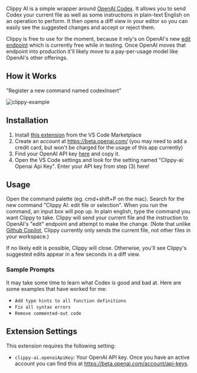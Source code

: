 Clippy AI is a simple wrapper around [OpenAI Codex](https://openai.com/blog/openai-codex/). It allows you to send Codex your current file as well as some instructions in plain-text English on an operation to perform. It then opens a diff view in your editor so you can easily see the suggested changes and accept or reject them.

Clippy is free to use for the moment, because it rely's on OpenAI's new [edit endpoint](https://openai.com/blog/gpt-3-edit-insert/) which is currently free while in testing. Once OpenAI moves that endpoint into production it'll likely move to a pay-per-usage model like OpenAI's other offerings.

## How it Works

"Register a new command named codexInsert"

![clippy-example](https://user-images.githubusercontent.com/176426/159509783-0aeafc66-6329-4172-8576-bc1561344569.gif)

## Installation

1. Install [this extension](https://marketplace.visualstudio.com/items?itemName=clippy-ai.clippy-ai) from the VS Code Marketplace
2. Create an account at https://beta.openai.com/ (you may need to add a credit card, but won't be charged for the usage of this app currently)
3. Find your OpenAI API key [here](https://beta.openai.com/account/api-keys) and copy it.
4. Open the VS Code settings and look for the setting named "Clippy-ai: Openai Api Key". Enter your API key from step (3) here!

## Usage

Open the command palette (eg. cmd+shift+P on the mac). Search for the new command "Clippy AI: edit file or selection". When you run the command, an input box will pop up. In plain english, type the command you want Clippy to take. Clippy will send your current file and the instruction to OpenAI's "edit" endpoint and attempt to make the change. (Note that unlike [Github Copilot](https://copilot.github.com/), Clippy currently only sends the current file, not other files in your workspace.)

If no likely edit is possible, Clippy will close. Otherwise, you'll see Clippy's suggested edits appear in a few seconds in a diff view.

### Sample Prompts

It may take some time to learn what Codex is good and bad at. Here are some examples that have worked for me:

- `Add type hints to all function definitions`
- `Fix all syntax errors`
- `Remove commented-out code`

## Extension Settings

This extension requires the following setting:

- `clippy-ai.openaiApiKey`: Your OpenAI API key. Once you have an active account you can find this at https://beta.openai.com/account/api-keys.
